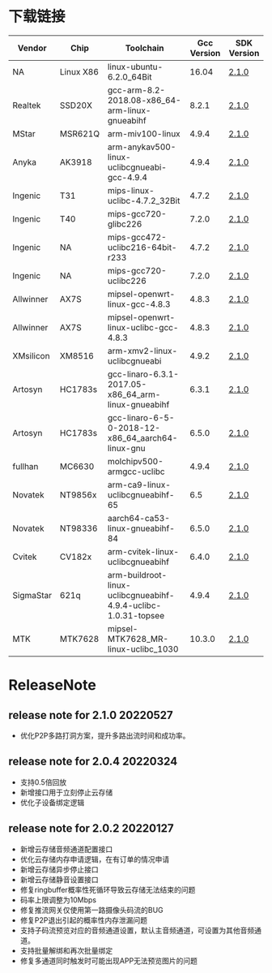 # 下载链接Vendor | Chip| Toolchain| Gcc Version|SDK Version---|---|---|---|---NA | Linux X86 | linux-ubuntu-6.2.0_64Bit | 16.04 | [2.1.0](https://images.tuyacn.com/rms-static/13f67200-dccc-11ec-a271-7788f22b6630-1653552960800.tar.gz?tyName=linux-ubuntu-6.2.0_64Bit.tar.gz)Realtek | SSD20X | gcc-arm-8.2-2018.08-x86_64-arm-linux-gnueabihf | 8.2.1 | [2.1.0](https://images.tuyacn.com/rms-static/00039150-dcc3-11ec-a0c1-c9688f19b248-1653549061861.tar.gz?tyName=gcc-arm-8.2-2018.08-x86_64-arm-linux-gnueabihf.tar.gz)MStar | MSR621Q | arm-miv100-linux | 4.9.4 | [2.1.0](https://images.tuyacn.com/rms-static/f937f450-dcc3-11ec-a0c1-c9688f19b248-1653549479957.tar.gz?tyName=arm-miv100-linux.tar.gz)Anyka | AK3918 | arm-anykav500-linux-uclibcgnueabi-gcc-4.9.4 | 4.9.4 | [2.1.0](https://images.tuyacn.com/rms-static/fffa90a0-dcc2-11ec-a0c1-c9688f19b248-1653549061802.tar.gz?tyName=arm-anykav500-linux-uclibcgnueabi-gcc-4.9.4.tar.gz)Ingenic | T31 | mips-linux-uclibc-4.7.2_32Bit | 4.7.2 | [2.1.0](https://images.tuyacn.com/rms-static/fff894d0-dcc2-11ec-a271-7788f22b6630-1653549061789.tar.gz?tyName=mips-linux-uclibc-4.7.2_32Bit.tar.gz)Ingenic | T40 | mips-gcc720-glibc226 | 7.2.0 | [2.1.0](https://images.tuyacn.com/rms-static/fff33da0-dcc2-11ec-a0c1-c9688f19b248-1653549061754.tar.gz?tyName=mips-gcc720-glibc226.tar.gz)Ingenic | NA | mips-gcc472-uclibc216-64bit-r233 | 4.7.2 | [2.1.0](https://images.tuyacn.com/rms-static/f9375810-dcc3-11ec-a271-7788f22b6630-1653549479953.tar.gz?tyName=mips-gcc472-uclibc216-64bit-r233.tar.gz)Ingenic | NA | mips-gcc720-uclibc226 | 7.2.0 | [2.1.0](https://images.tuyacn.com/rms-static/f9384270-dcc3-11ec-a0c1-c9688f19b248-1653549479959.tar.gz?tyName=mips-gcc720-uclibc226.tar.gz)Allwinner | AX7S | mipsel-openwrt-linux-gcc-4.8.3 | 4.8.3 | [2.1.0](https://images.tuyacn.com/rms-static/fffcb380-dcc2-11ec-a0c1-c9688f19b248-1653549061816.tar.gz?tyName=mipsel-openwrt-linux-gcc-4.8.3.tar.gz)Allwinner | AX7S | mipsel-openwrt-linux-uclibc-gcc-4.8.3 | 4.8.3 | [2.1.0](https://images.tuyacn.com/rms-static/00020ab0-dcc3-11ec-a271-7788f22b6630-1653549061851.tar.gz?tyName=mipsel-openwrt-linux-uclibc-gcc-4.8.3.tar.gz)XMsilicon | XM8516 | arm-xmv2-linux-uclibcgnueabi | 4.9.2 | [2.1.0](https://images.tuyacn.com/rms-static/fffcda90-dcc2-11ec-a0c1-c9688f19b248-1653549061817.tar.gz?tyName=arm-xmv2-linux-uclibcgnueabi.tar.gz)Artosyn | HC1783s | gcc-linaro-6.3.1-2017.05-x86_64_arm-linux-gnueabihf | 6.3.1 | [2.1.0](https://images.tuyacn.com/rms-static/fffd4fc0-dcc2-11ec-a0c1-c9688f19b248-1653549061820.tar.gz?tyName=gcc-linaro-6.3.1-2017.05-x86_64_arm-linux-gnueabihf.tar.gz)Artosyn | HC1783s | gcc-linaro-6-5-0-2018-12-x86_64_aarch64-linux-gnu | 6.5.0 | [2.1.0](https://images.tuyacn.com/rms-static/f9389090-dcc3-11ec-a0c1-c9688f19b248-1653549479961.tar.gz?tyName=gcc-linaro-6-5-0-2018-12-x86_64_aarch64-linux-gnu.tar.gz)fullhan | MC6630 | molchipv500-armgcc-uclibc | 4.9.4 | [2.1.0](https://images.tuyacn.com/rms-static/0001bc90-dcc3-11ec-a0c1-c9688f19b248-1653549061849.tar.gz?tyName=molchipv500-armgcc-uclibc.tar.gz)Novatek | NT9856x | arm-ca9-linux-uclibcgnueabihf-65 | 6.5 | [2.1.0](https://images.tuyacn.com/rms-static/00101470-dcc3-11ec-a271-7788f22b6630-1653549061943.tar.gz?tyName=arm-ca9-linux-uclibcgnueabihf-65.tar.gz)Novatek | NT98336 | aarch64-ca53-linux-gnueabihf-84 | 6.5.0 | [2.1.0](https://images.tuyacn.com/rms-static/0001e3a0-dcc3-11ec-a271-7788f22b6630-1653549061850.tar.gz?tyName=aarch64-ca53-linux-gnueabihf-84.tar.gz)Cvitek | CV182x | arm-cvitek-linux-uclibcgnueabihf | 6.4.0 | [2.1.0](https://images.tuyacn.com/rms-static/f9358350-dcc3-11ec-a271-7788f22b6630-1653549479941.tar.gz?tyName=arm-cvitek-linux-uclibcgnueabihf.tar.gz)SigmaStar | 621q | arm-buildroot-linux-uclibcgnueabihf-4.9.4-uclibc-1.0.31-topsee | 4.9.4 | [2.1.0](https://images.tuyacn.com/rms-static/f9366db1-dcc3-11ec-a271-7788f22b6630-1653549479947.tar.gz?tyName=arm-buildroot-linux-uclibcgnueabihf-4.9.4-uclibc-1.0.31-topsee.tar.gz)MTK | MTK7628 | mipsel-MTK7628_MR-linux-uclibc_1030 | 10.3.0 | [2.1.0](https://images.tuyacn.com/rms-static/0000d230-dcc3-11ec-a271-7788f22b6630-1653549061843.tar.gz?tyName=mipsel-MTK7628_MR-linux-uclibc_1030.tar.gz)# ReleaseNote## release note for 2.1.0 20220527- 优化P2P多路打洞方案，提升多路出流时间和成功率。## release note for 2.0.4 20220324- 支持0.5倍回放- 新增接口用于立刻停止云存储- 优化子设备绑定逻辑## release note for 2.0.2 20220127- 新增云存储音频通道配置接口- 优化云存储内存申请逻辑，在有订单的情况申请- 新增云存储异步停止接口- 新增云存储静音设置接口- 修复ringbuffer概率性死循环导致云存储无法结束的问题- 码率上限调整为10Mbps- 修复推流网关仅使用第一路摄像头码流的BUG- 修复P2P退出引起的概率性内存泄漏问题- 支持子码流预览对应的音频通道设置，默认主音频通道，可设置为其他音频通道。- 支持批量解绑和再次批量绑定- 修复多通道同时触发时可能出现APP无法预览图片的问题